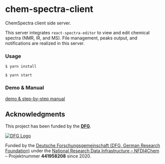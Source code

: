 # chem-spectra-client

ChemSpectra client side server.

This server integrates `react-spectra-editor` to view and edit chemical spectra (NMR, IR, and MS). File management, peaks output, and notifications are realized in this server.

### Usage

```
$ yarn install

$ yarn start
```

### Demo & Manual

[demo & step-by-step manual](https://github.com/ComPlat/react-spectra-editor/blob/master/DEMO_MANUAL.md)


## Acknowledgments

This project has been funded by the **[DFG]**.

[![DFG Logo]][DFG]


Funded by the [Deutsche Forschungsgemeinschaft (DFG, German Research Foundation)](https://www.dfg.de/) under the [National Research Data Infrastructure – NFDI4Chem](https://nfdi4chem.de/) – Projektnummer **441958208** since 2020.


[DFG]: https://www.dfg.de/en/
[DFG Logo]: https://chemotion.net/img/logos/DFG_logo.png
